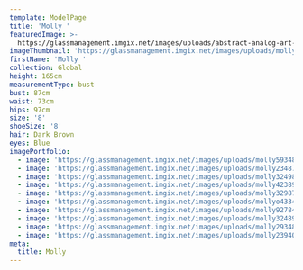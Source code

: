 ```yaml
---
template: ModelPage
title: 'Molly '
featuredImage: >-
  https://glassmanagement.imgix.net/images/uploads/abstract-analog-art-390089.jpg
imageThumbnail: 'https://glassmanagement.imgix.net/images/uploads/molly32498764567.jpg'
firstName: 'Molly '
collection: Global
height: 165cm
measurementType: bust
bust: 87cm
waist: 73cm
hips: 97cm
size: '8'
shoeSize: '8'
hair: Dark Brown
eyes: Blue
imagePortfolio:
  - image: 'https://glassmanagement.imgix.net/images/uploads/molly593484271638.jpg'
  - image: 'https://glassmanagement.imgix.net/images/uploads/molly2348796.jpg'
  - image: 'https://glassmanagement.imgix.net/images/uploads/molly3249876.jpg'
  - image: 'https://glassmanagement.imgix.net/images/uploads/molly4238972638.jpg'
  - image: 'https://glassmanagement.imgix.net/images/uploads/molly3298726.jpg'
  - image: 'https://glassmanagement.imgix.net/images/uploads/mollyo4334y.jpg'
  - image: 'https://glassmanagement.imgix.net/images/uploads/molly9278467.jpg'
  - image: 'https://glassmanagement.imgix.net/images/uploads/molly3248976.jpg'
  - image: 'https://glassmanagement.imgix.net/images/uploads/molly29348736.jpg'
  - image: 'https://glassmanagement.imgix.net/images/uploads/molly239407867.jpg'
meta:
  title: Molly
---
```


